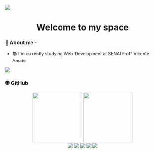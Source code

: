 <div style="display: inline-flex" align="center">
    <img src="https://pin.it/49ulHc3ZF">
</div>
<h1 align="center"> Welcome to my space</h1>

### 🦦 About me - 
- 📚 I'm currently studying Web-Development at SENAI Prof° Vicente Amato

<div style="display: inline-flex" align="center">
    <img src="https://i.pinimg.com/originals/ec/07/f1/ec07f1e9e3d0e4f9a2ee835ac343f47a.gif">
</div>

### 👽 GitHub
<div style="display: inline_block" align="center">
  <img height="160em" src="https://github-readme-stats.vercel.app/api?username=vkawaka&show_icons=true&theme=cobalt&include_all_commits=true&count_private=true"/>
  <img height="160em" src="https://github-readme-stats.vercel.app/api/top-langs/?username=vkawaka&layout=compact&langs_count=7&theme=cobalt"/>
</div>
<div style="display: inline_block" align="center">
 <img src="https://img.shields.io/badge/HTML5-E34F26?style=for-the-badge&logo=html5&logoColor=white">
 <img src="https://img.shields.io/badge/CSS3-1572B6?style=for-the-badge&logo=css3&logoColor=white">
 <img src="https://img.shields.io/badge/MySQL-00000F?style=for-the-badge&logo=mysql&logoColor=white">
 <img src="https://img.shields.io/badge/Git-E34F26?style=for-the-badge&logo=git&logoColor=white">
 <img src="https://img.shields.io/badge/Java-ED8B00?style=for-the-badge&logo=java&logoColor=white">
 </div>

